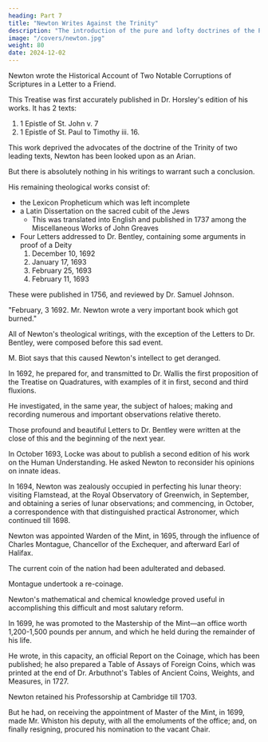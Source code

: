 ```yaml
---
heading: Part 7
title: "Newton Writes Against the Trinity"
description: "The introduction of the pure and lofty doctrines of the Principia was perseveringly resisted"
image: "/covers/newton.jpg"
weight: 80
date: 2024-12-02
---
```


<!-- And not less learning, penetration and masterly reasoning are conspicuous in his -->

Newton wrote the Historical Account of Two Notable Corruptions of Scriptures in a Letter to a Friend. 

This Treatise was first accurately published in Dr. Horsley's edition of his works. It has 2 texts:

1. 1 Epistle of St. John v. 7
2. 1 Epistle of St. Paul to Timothy iii. 16. 

This work deprived the advocates of the doctrine of the Trinity of two leading texts, Newton has been looked upon as an Arian.

But there is absolutely nothing in his writings to warrant such a conclusion.

His remaining theological works consist of:
- the Lexicon Propheticum which was left incomplete
- a Latin Dissertation on the sacred cubit of the Jews
  - This was translated into English and published in 1737 among the Miscellaneous Works of John Greaves 
- Four Letters addressed to Dr. Bentley, containing some arguments in proof of a Deity
  1. December 10, 1692
  2. January 17, 1693
  3. February 25, 1693
  4. February 11, 1693

<!-- The best faculties and the profoundest acquirements of our author are convincingly manifest in these lucid and powerful compositions.  -->

These were published in 1756, and reviewed by Dr. Samuel Johnson.

<!-- Newton's religious writings are distinguished by their absolute freedom from prejudice. Everywhere, throughout them, there glows the genuine nobleness of soul. To his whole life, indeed, we may here fitly extend the same observation. He was most richly imbued with the very spirit of the Scriptures which he so delighted to study and to meditate upon. His was a piety, so fervent, so sincere and practical, that it rose up like a holy incense from every thought and act. His a benevolence that not only willed, but endeavoured the best for all. His a philanthropy that held in the embracings of its love every brother-man. His a toleration of the largest and the truest; condemning persecution in every, even its mildest form; and kindly encouraging each striving after excellence:—a toleration that came not of indifference for the immoral and the impious met with their quick rebuke—but a toleration that came of the wise humbleness and the Christian charity, which see, in the nothingness of self and the almightiness of Truth, no praise for the ablest, and no blame for the feeblest in their strugglings upward to light and life.

In the winter of 1691-2, on returning from chapel, one morning, Newton found that a favourite little dog, called Diamond, had overturned a lighted taper on his desk, and that several papers containing the results of certain optical experiments, were nearly consumed. His only exclamation, on perceiving his loss, was, "Oh Diamond, Diamond, little knowest thou the mischief thou hast done" Dr. Brewster, in his life of our author, gives the following extract from the manuscript Diary of Mr. Abraham De La Pryme, a student in the University at the time of this occurrence.

-->

"February, 3 1692. Mr. Newton wrote a very important book which got burned."

<!--  (whom I have very oft seen), Fellow of Trinity College, that is mighty famous for his learning, being a most excellent mathematician, philosopher, divine, &c. He has been Fellow of the Royal Society these many years; and among other very learned books and tracts, he's written one upon the mathematical principles of philosophy, which has given him a mighty name, he having received, especially from Scotland, abundance of congratulatory letters for the same; but of all the books he ever wrote, there was one of colours and light, established upon thousands of experiments which he had been twenty years of making, and which had cost him many hundreds of pounds. 

 This book which he valued so much, and which was so much talked of, had the ill luck to perish, and be utterly lost just when the learned author was almost at putting a conclusion at the same, after this manner: In a winter's morning, leaving it among his other papers on his study table while he went to chapel, the candle, which he had unfortunately left burning there, too, catched hold by some means of other papers, and they fired the aforesaid book, and utterly consumed it and several other valuable writings; and which is most wonderful did no further mischief.

 But when Mr. Newton came from chapel, and had seen what was done, every one thought he would have run mad, he was so troubled thereat that he was not himself for a month after. A long account of this his system of colours you may find in the Transactions of the Royal Society, which he had sent up to them long before this sad mischance happened unto him." -->

All of Newton's theological writings, with the exception of the Letters to Dr. Bentley, were composed before this sad event.

 <!-- which, we must conclude, from Pryme's words, produced a serious impression upon our author for about a month.  -->

<!-- But M. Biot, in his Life of Newton, relying on a memorandum contained in a small manuscript Journal of Huygens, declares this occurrence to have caused a derangement of -->

M. Biot says that this caused Newton's intellect to get deranged. 

<!-- M. Biot's opinions and deductions, however, as well as those of La Place, upon this subject, were based upon erroneous data, and have been overthrown by the clearest proof. 

There is not, in fact, the least evidence that Newton's reason was, for a single moment, dethroned; on the contrary, the testimony is conclusive that he was, at all times, perfectly capable of carrying on his mathematical, metaphysical and astronomical inquiries. Loss of sleep, loss of appetite, and irritated nerves will disturb somewhat the equanimity of the most serene; and an act done, or language employed, under such temporary discomposure, is not a just criterion of the general tone and strength of a man's mind.  -->

<!-- As to the accident itself, we may suppose, whatever might have been its precise nature, that it greatly distressed him, and, still further, that its shock may have originated the train of nervous derangements, which afflicted him, more or less, for two years afterward. Yet, during this very period of ill health, we find him putting forth his highest powers.  -->

In 1692, he prepared for, and transmitted to Dr. Wallis the first proposition of the Treatise on Quadratures, with examples of it in first, second and third fluxions. 

He investigated, in the same year, the subject of haloes; making and recording numerous and important observations relative thereto. 

Those profound and beautiful Letters to Dr. Bentley were written at the close of this and the beginning of the next year.

In October 1693, Locke was about to publish a second edition of his work on the Human Understanding. He asked Newton to reconsider his opinions on innate ideas. 

In 1694, Newton was zealously occupied in perfecting his lunar theory: visiting Flamstead, at the Royal Observatory of Greenwich, in September, and obtaining a series of lunar observations; and commencing, in October, a correspondence with that distinguished practical Astronomer, which continued till 1698.


<!-- We now arrive at the period when Newton permanently withdrew from the seclusion of a collegiate, and entered upon a more active and public life. -->

Newton was appointed Warden of the Mint, in 1695, through the influence of Charles Montague, Chancellor of the Exchequer, and afterward Earl of Halifax. 

The current coin of the nation had been adulterated and debased.

Montague undertook a re-coinage.

Newton's mathematical and chemical knowledge proved useful in accomplishing this difficult and most salutary reform.

In 1699, he was promoted to the Mastership of the Mint—an office worth 1,200-1,500 pounds per annum, and which he held during the remainder of his life.

He wrote, in this capacity, an official Report on the Coinage, which has been published; he also prepared a Table of Assays of Foreign Coins, which was printed at the end of Dr. Arbuthnot's Tables of Ancient Coins, Weights, and Measures, in 1727.

Newton retained his Professorship at Cambridge till 1703. 

But he had, on receiving the appointment of Master of the Mint, in 1699, made Mr. Whiston his deputy, with all the emoluments of the office; and, on finally resigning, procured his nomination to the vacant Chair.

